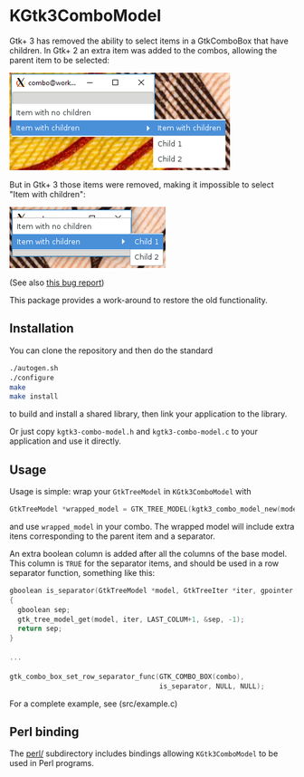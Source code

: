 # KGtk3ComboModel

Gtk+ 3 has removed the ability to select items in a GtkComboBox that have children. In Gtk+ 2 an extra item was added to the combos, allowing the parent item to be selected:

![Combo in Gtk+ 2](gtk2.png)

But in Gtk+ 3 those items were removed, making it impossible to select "Item with children":

![Combo in Gtk+ 3](gtk3.png)

(See also [this bug report](https://gitlab.gnome.org/GNOME/gtk/issues/1229))

This package provides a work-around to restore the old functionality.


## Installation

You can clone the repository and then do the standard

```sh
./autogen.sh
./configure
make
make install
```

to build and install a shared library, then link your application to the library.

Or just copy `kgtk3-combo-model.h` and `kgtk3-combo-model.c` to your application and use it directly.


## Usage

Usage is simple: wrap your `GtkTreeModel` in `KGtk3ComboModel` with

```c
GtkTreeModel *wrapped_model = GTK_TREE_MODEL(kgtk3_combo_model_new(model));
```

and use `wrapped_model` in your combo. The wrapped model will include extra itens corresponding to the parent item and a separator.

An extra boolean column is added after all the columns of the base model. This column is `TRUE` for the separator items, and should be used in a row separator function, something like this:

```c
gboolean is_separator(GtkTreeModel *model, GtkTreeIter *iter, gpointer data)
{
  gboolean sep;
  gtk_tree_model_get(model, iter, LAST_COLUM+1, &sep, -1);
  return sep;
}

...

gtk_combo_box_set_row_separator_func(GTK_COMBO_BOX(combo),
                                     is_separator, NULL, NULL);
```

For a complete example, see (src/example.c)


## Perl binding

The [perl/](perl) subdirectory includes bindings allowing `KGtk3ComboModel` to be used in Perl programs.
